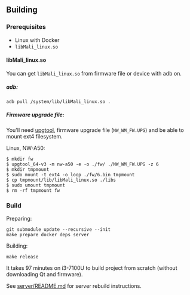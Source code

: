 ## Building

### Prerequisites

- Linux with Docker
- `libMali_linux.so`

#### libMali_linux.so

You can get `libMali_linux.so` from firmware file or device with adb on.

##### adb:

```shell
adb pull /system/lib/libMali_linux.so .
```

##### Firmware upgrade file:

You'll need [upgtool](https://www.rockbox.org/wiki/SonyNWUPGTool#Getting_the_tool), firmware upgrade
file (`NW_WM_FW.UPG`) and be able to mount ext4 filesystem.

Linux, NW-A50:

```shell
$ mkdir fw
$ upgtool_64-v3 -m nw-a50 -e -o ./fw/ ./NW_WM_FW.UPG -z 6
$ mkdir tmpmount
$ sudo mount -t ext4 -o loop ./fw/6.bin tmpmount
$ cp tmpmount/lib/libMali_linux.so ./libs
$ sudo umount tmpmount
$ rm -rf tmpmount fw
```

### Build

Preparing:

```shell
git submodule update --recursive --init
make prepare docker deps server
```

Building:

```shell
make release
```

It takes 97 minutes on i3-7100U to build project from scratch (without downloading Qt and firmware).

See [server/README.md](./server/README.md) for server rebuild instructions.
